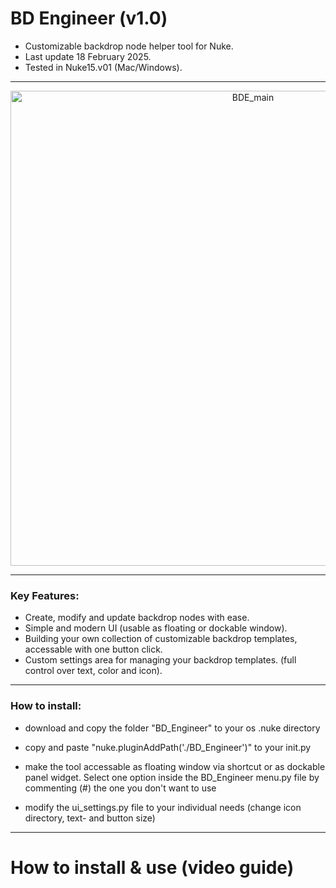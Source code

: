 # BD Engineer (v1.0)
- Customizable backdrop node helper tool for Nuke.
- Last update 18 February 2025.
- Tested in Nuke15.v01 (Mac/Windows).
______

<p align="center">
<img width="760" alt="BDE_main" src="https://github.com/user-attachments/assets/7ca4bbce-9863-4ec8-a979-933d0cd9181b" />
</p>


______

### Key Features:
- Create, modify and update backdrop nodes with ease.
- Simple and modern UI (usable as floating or dockable window).
- Building your own collection of customizable backdrop templates, accessable with one button click.
- Custom settings area for managing your backdrop templates. (full control over text, color and icon).

______

### How to install:
- download and copy the folder "BD_Engineer" to your os .nuke directory
 
- copy and paste "nuke.pluginAddPath('./BD_Engineer')" to your init.py
  
- make the tool accessable as floating window via shortcut or as dockable panel widget. Select one option inside the BD_Engineer menu.py file by commenting (#) the one you don't want to use
  
- modify the ui_settings.py file to your individual needs (change icon directory, text- and button size)  
______

# How to install & use (video guide)
